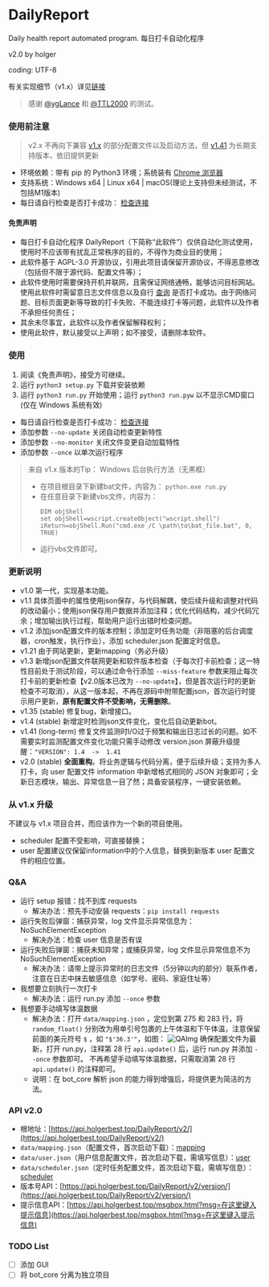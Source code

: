 # DailyReport

Daily health report automated program. 每日打卡自动化程序

v2.0 by holger

coding: UTF-8

有关实现细节（v1.x）详见[链接](https://holgerbest.top/2021/01/19/python-selenium/)

> 感谢 [@ygLance](https://github.com/ygLance) 和 [@TTL2000](https://github.com/TTL2000) 的测试。

### 使用前注意

> v2.x 不再向下兼容 [v1.x](https://github.com/HolgerZhang/DailyReport/tree/main) 的部分配置文件以及启动方法，但 [v1.41](https://github.com/HolgerZhang/DailyReport/releases/tag/v1.41) 为长期支持版本，依旧提供更新

- 环境依赖：带有 pip 的 Python3 环境；系统装有 [Chrome 浏览器](https://www.google.cn/intl/zh-CN/chrome/)
- 支持系统：Windows x64 | Linux x64 | macOS(理论上支持但未经测试，不包括M1版本)
- 每日请自行检查是否打卡成功： [检查连接](http://dk.suda.edu.cn/default/work/suda/jkxxtb/dkjl.jsp)

#### 免责声明

- 每日打卡自动化程序 DailyReport（下简称“此软件”）仅供自动化测试使用，使用时不应该带有扰乱正常秩序的目的，不得作为商业目的使用；
- 此软件基于 AGPL-3.0 开源协议，引用此项目请保留开源协议，不得恶意修改（包括但不限于源代码、配置文件等）；
- 此软件使用时需要保持开机并联网，且需保证网络通畅，能够访问目标网站。使用此软件时需留意日志文件信息以及自行 [查询](http://dk.suda.edu.cn/default/work/suda/jkxxtb/dkjl.jsp) 是否打卡成功。由于网络问题、目标页面更新等导致的打卡失败、不能连续打卡等问题，此软件以及作者不承担任何责任；
- 其余未尽事宜，此软件以及作者保留解释权利；
- 使用此软件，默认接受以上声明；如不接受，请删除本软件。

### 使用

1. 阅读《免责声明》，接受方可继续。
1. 运行 `python3 setup.py` 下载并安装依赖
2. 运行 `python3 run.py` 开始使用；运行 `python3 run.pyw` 以不显示CMD窗口 (仅在 Windows 系统有效)

- 每日请自行检查是否打卡成功： [检查连接](http://dk.suda.edu.cn/default/work/suda/jkxxtb/dkjl.jsp)
- 添加参数 `--no-update` 关闭自动检查更新特性
- 添加参数 `--no-monitor` 关闭文件变更自动加载特性
- 添加参数 `--once` 以单次运行程序

> 来自 v1.x 版本的Tip： Windows 后台执行方法（无黑框）
> - 在项目根目录下新建bat文件，内容为： `python.exe run.py`
> - 在任意目录下新建vbs文件，内容为：
>   ~~~vbs
>   DIM objShell
>   set objShell=wscript.createObject("wscript.shell")
>   iReturn=objShell.Run("cmd.exe /C \path\to\bat_file.bat", 0, TRUE)
>   ~~~
> - 运行vbs文件即可。

### 更新说明

- v1.0  第一代，实现基本功能。
- v1.1  具体页面中的属性使用json保存，与代码解耦，使后续升级和调整对代码的改动最小；使用json保存用户数据并添加注释；优化代码结构，减少代码冗余；增加输出执行过程，帮助用户运行出错时检查问题。
- v1.2  添加json配置文件的版本控制；添加定时任务功能（非阻塞的后台调度器，cron触发，执行作业），添加 scheduler.json 配置定时信息。
- v1.21 由于网站更新，更新mapping（务必升级）
- v1.3  新增json配置文件联网更新和软件版本检查（于每次打卡前检查；这一特性目前处于测试阶段，可以通过命令行添加 `--miss-feature` 参数来阻止每次打卡前的更新检查【v2.0版本已改为 `--no-update`】，但是首次运行时的更新检查不可取消），从这一版本起，不再在源码中附带配置json，首次运行时提示用户更新，**原有配置文件不受影响，无需删除**。
- v1.35 (stable) 修复bug，新增接口。
- v1.4  (stable) 新增定时检测json文件变化，变化后自动更新bot。
- v1.41 (long-term) 修复文件监测时I/O过于频繁和输出日志过长的问题。如不需要实时监测配置文件变化功能只需手动修改 version.json 屏蔽升级提醒：`"VERSION": 1.4  ->  1.41`
- v2.0 (stable) **全面重构**。将业务逻辑与代码分离，便于后续升级；支持为多人打卡，向 user 配置文件 information 中新增格式相同的 JSON 对象即可；全新日志模块，输出、异常信息一目了然；具备安装程序，一键安装依赖。

### 从 v1.x 升级

不建议与 v1.x 项目合并，而应该作为一个新的项目使用。

- scheduler 配置不受影响，可直接替换；
- user 配置建议仅保留information中的个人信息，替换到新版本 user 配置文件的相应位置。

### Q&A

- 运行 setup 报错：找不到库 requests
  - 解决办法：预先手动安装 requests：`pip install requests`
- 运行失败后弹窗：捕获异常，log 文件显示异常信息为：NoSuchElementException
  - 解决办法：检查 user 信息是否有误
- 运行失败后弹窗：捕获未知异常；或捕获异常，log 文件显示异常信息不为 NoSuchElementException
  - 解决办法：请带上提示异常时的日志文件（5分钟以内的部分）联系作者，注意在日志中抹去敏感信息（如学号、密码、家庭住址等）
- 我想要立刻执行一次打卡
  - 解决办法：运行 run.py 添加 `--once` 参数
- 我想要手动填写体温数据
  - 解决办法：打开 `data/mapping.json` ，定位到第 275 和 283 行，将 `random_float()` 分别改为用单引号包裹的上午体温和下午体温，注意保留前面的美元符号 `$` ，如 `"$'36.3'"`，如图：
    ![QAImg](https://i.loli.net/2021/02/11/zeBPacFSHqlQTjw.png)
    确保配置文件为最新，打开 run.py，注释第 28 行 `api.update()` 后，运行 run.py 并添加 `--once` 参数即可。
    不再希望手动填写体温数据，只需取消第 28 行 `api.update()` 的注释即可。
  - 说明：在 bot_core 解析 json 的能力得到增强后，将提供更为简洁的方法。

### API v2.0

- 根地址：[https://api.holgerbest.top/DailyReport/v2/](https://api.holgerbest.top/DailyReport/v2/)
- `data/mapping.json`（配置文件，首次启动下载）：[mapping](https://api.holgerbest.top/DailyReport/v2/mapping/)
- `data/user.json`（用户信息配置文件，首次启动下载，需填写信息）：[user](https://api.holgerbest.top/DailyReport/v2/user/)
- `data/scheduler.json`（定时任务配置文件，首次启动下载，需填写信息）：[scheduler](https://api.holgerbest.top/DailyReport/v2/scheduler/)
- 版本号API：[https://api.holgerbest.top/DailyReport/v2/version/](https://api.holgerbest.top/DailyReport/v2/version/)
- 提示信息API：[https://api.holgerbest.top/msgbox.html?msg=在这里键入提示信息](https://api.holgerbest.top/msgbox.html?msg=在这里键入提示信息)

### TODO List

- [ ] 添加 GUI
- [ ] 将 bot_core 分离为独立项目